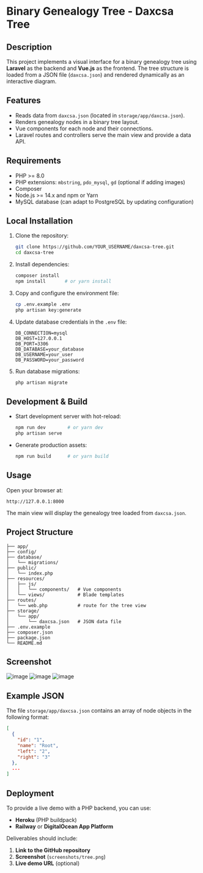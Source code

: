 # Binary Genealogy Tree - Daxcsa Tree

## Description

This project implements a visual interface for a binary genealogy tree using **Laravel** as the backend and **Vue.js** as the frontend. The tree structure is loaded from a JSON file (`daxcsa.json`) and rendered dynamically as an interactive diagram.

## Features

- Reads data from `daxcsa.json` (located in `storage/app/daxcsa.json`).
- Renders genealogy nodes in a binary tree layout.
- Vue components for each node and their connections.
- Laravel routes and controllers serve the main view and provide a data API.

## Requirements

- PHP >= 8.0
- PHP extensions: `mbstring`, `pdo_mysql`, `gd` (optional if adding images)
- Composer
- Node.js >= 14.x and npm or Yarn
- MySQL database (can adapt to PostgreSQL by updating configuration)

## Local Installation

1. Clone the repository:
   ```bash
   git clone https://github.com/YOUR_USERNAME/daxcsa-tree.git
   cd daxcsa-tree
   ```
2. Install dependencies:
   ```bash
   composer install
   npm install       # or yarn install
   ```
3. Copy and configure the environment file:
   ```bash
   cp .env.example .env
   php artisan key:generate
   ```
4. Update database credentials in the `.env` file:
   ```env
   DB_CONNECTION=mysql
   DB_HOST=127.0.0.1
   DB_PORT=3306
   DB_DATABASE=your_database
   DB_USERNAME=your_user
   DB_PASSWORD=your_password
   ```
5. Run database migrations:
   ```bash
   php artisan migrate
   ```

## Development & Build

- Start development server with hot-reload:
  ```bash
  npm run dev        # or yarn dev
  php artisan serve
  ```
- Generate production assets:
  ```bash
  npm run build      # or yarn build
  ```

## Usage

Open your browser at:

```
http://127.0.0.1:8000
```

The main view will display the genealogy tree loaded from `daxcsa.json`.

## Project Structure

```
├── app/
├── config/
├── database/
│   └── migrations/
├── public/
│   └── index.php
├── resources/
│   ├── js/
│   │   └── components/   # Vue components
│   └── views/            # Blade templates
├── routes/
│   └── web.php           # route for the tree view
├── storage/
│   └── app/
│       └── daxcsa.json   # JSON data file
├── .env.example
├── composer.json
├── package.json
└── README.md
```

## Screenshot
![image](https://github.com/user-attachments/assets/047b0392-7600-4891-8050-8f95588aa99d)
![image](https://github.com/user-attachments/assets/cb0e43ef-a035-45a4-8a86-1a86a2811a02)
![image](https://github.com/user-attachments/assets/b6c685e8-99d8-4b90-9ee6-5cf1e4e60643)




## Example JSON

The file `storage/app/daxcsa.json` contains an array of node objects in the following format:

```json
[
  {
    "id": "1",
    "name": "Root",
    "left": "2",
    "right": "3"
  },
  ...
]
```

## Deployment

To provide a live demo with a PHP backend, you can use:

- **Heroku** (PHP buildpack)
- **Railway** or **DigitalOcean App Platform**

Deliverables should include:

1. **Link to the GitHub repository**
2. **Screenshot** (`screenshots/tree.png`)
3. **Live demo URL** (optional)


